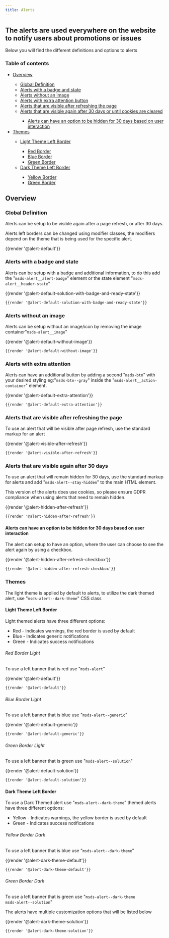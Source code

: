 ```yaml
---
title: Alerts
---
```


## The alerts are used everywhere on the website to notify users about promotions or issues
Below you will find the different definitions and options to alerts

### Table of contents
<div class="row">
    <div class="col-12">
        <ul class="document__unordered-list">
            <li class="document__unordered-list-item"> 
                 <a class="msds-link"href="#overview">Overview</a>
            </li>
            <ul class="document__unordered-list">
                <li class="document__unordered-list-item">
                  <a class="msds-link"href="#global-definition">Global Definition</a>
                </li>
                <li class="document__unordered-list-item"> 
                    <a class="msds-link"href="#alerts-with-a-badge-and-state">Alerts with a badge and state</a>
                </li>
                <li class="document__unordered-list-item"> 
                    <a class="msds-link"href="#alerts-without-an-image">Alerts without an image</a>
                </li>
                <li class="document__unordered-list-item">
                  <a class="msds-link"href="#alerts-with-extra-attention">Alerts with extra attention button</a>
                </li>
                <li class="document__unordered-list-item">
                  <a class="msds-link"href="#alerts-that-are-visible-after-refreshing-the-page">Alerts that are visible after refreshing the page</a>
                </li>
                <li class="document__unordered-list-item">
                  <a class="msds-link"href="#alerts-that-are-visible-again-after-30-days">Alerts that are visible again after 30 days or until cookies are cleared</a>
                </li>
                <ul class="document__unordered-list">
                    <li class="document__unordered-list-item">
                    <a class="msds-link"href="#alerts-can-have-an-option-to-be-hidden-for-30-days-based-on-user-interaction">Alerts can have an option to be hidden for 30 days based on user interaction</a>
                    </li>
                </ul>
            </ul>
            <li class="document__unordered-list-item"> 
                 <a class="msds-link"href="#themes">Themes</a>
            </li>
            <ul class="document__unordered-list">
                <li class="document__unordered-list-item"> 
                    <a class="msds-link"href="#light-theme-left-border">Light Theme Left Border</a>
                </li>
                <ul class="document__unordered-list">
                    <li class="document__unordered-list-item">
                       <a class="msds-link"href="#red-border-light">Red Border</a>
                    </li>
                    <li class="document__unordered-list-item">
                        <a class="msds-link"href="#blue-border-light">Blue Border</a>
                    </li>
                    <li class="document__unordered-list-item">
                        <a class="msds-link"href="#green-border-light">Green Border</a>
                    </li>
                </ul>
                <li class="document__unordered-list-item"> 
                    <a class="msds-link"href="#dark-theme-left-border">Dark Theme Left Border</a>
                </li>
                <ul class="document__unordered-list">
                    <li class="document__unordered-list-item">
                        <a class="msds-link"href="#yellow-border-dark">Yellow Border</a>
                    </li>
                    <li class="document__unordered-list-item">
                        <a class="msds-link"href="#green-border-dark">Green Border</a>
                    </li>
                </ul>
            </ul>
        </ul>
    </div>
</div>

## Overview
### Global Definition
Alerts can be setup to be visible again after a page refresh, or after 30 days.

Alerts left borders can be changed using modifier classes, the modifiers depend on the theme that is being used for the specific alert.

<div class="element-preview">
  <div class="element-preview__inner">{{render '@alert-default'}}</div>
</div>

### Alerts with a badge and state
Alerts can be setup with a badge and additional information, to do this add the "<code>msds-alert__alert-badge</code>" element or the state element "<code>msds-alert__header-state</code>"

<div class="element-preview">
  <div class="element-preview__inner">{{render '@alert-default-solution-with-badge-and-ready-state'}}</div>
</div>

```html
{{render '@alert-default-solution-with-badge-and-ready-state'}}
```

### Alerts without an image
Alerts can be setup without an image/icon by removing the image container"<code>msds-alert__image</code>"

<div class="element-preview">
  <div class="element-preview__inner">{{render '@alert-default-without-image'}}</div>
</div>

```html
{{render '@alert-default-without-image'}}
```

### Alerts with extra attention
Alerts can have an additional button by adding a second "<code>msds-btn</code>" with your desired styling eg:"<code>msds-btn--gray</code>" inside the "<code>msds-alert__action-container</code>" element.

<div class="element-preview">
  <div class="element-preview__inner">{{render '@alert-default-extra-attention'}}</div>
</div>

```html
{{render '@alert-default-extra-attention'}}
```


### Alerts that are visible after refreshing the page
To use an alert that will be visible after page refresh, use the standard markup for an alert

<div class="element-preview">
  <div class="element-preview__inner">{{render '@alert-visible-after-refresh'}}</div>
</div>

```html
{{render '@alert-visible-after-refresh'}}
```

### Alerts that are visible again after 30 days
To use an alert that will remain hidden for 30 days, use the standard markup for alerts and add "<code>msds-alert--stay-hidden</code>" to the main HTML element.

This version of the alerts does use cookies, so please ensure GDPR compliance when using alerts that need to remain hidden.

<div class="element-preview">
  <div class="element-preview__inner">{{render '@alert-hidden-after-refresh'}}</div>
</div>

```html
{{render '@alert-hidden-after-refresh'}}
```

#### Alerts can have an option to be hidden for 30 days based on user interaction
The alert can setup to have an option, where the user can choose to see the alert again by using a checkbox.

<div class="element-preview">
  <div class="element-preview__inner">{{render '@alert-hidden-after-refresh-checkbox'}}</div>
</div>

```html
{{render '@alert-hidden-after-refresh-checkbox'}}
```

### Themes
The light theme is applied by default to alerts, to utilize the dark themed alert, use "<code>msds-alert--dark-theme</code>" CSS class
#### Light Theme Left Border
Light themed alerts have three different options:
- Red - Indicates warnings, the red border is used by default
- Blue - Indicates generic notifications
- Green - Indicates success notifications

###### Red Border Light
To use a left banner that is red use "<code>msds-alert</code>"

<div class="element-preview">
  <div class="element-preview__inner">{{render '@alert-default'}}</div>
</div>

```html
{{render '@alert-default'}}
```

###### Blue Border Light
To use a left banner that is blue use "<code>msds-alert--generic</code>"

<div class="element-preview">
  <div class="element-preview__inner">{{render '@alert-default-generic'}}</div>
</div>

```html
{{render '@alert-default-generic'}}
```

###### Green Border Light
To use a left banner that is green use "<code>msds-alert--solution</code>"

<div class="element-preview">
  <div class="element-preview__inner">{{render '@alert-default-solution'}}</div>
</div>

```html
{{render '@alert-default-solution'}}
```

#### Dark Theme Left Border
To use a Dark Themed alert use "<code>msds-alert--dark-theme</code>"
themed alerts have three different options:
- Yellow - Indicates warnings, the yellow border is used by default
- Green - Indicates success notifications

###### Yellow Border Dark
To use a left banner that is blue use "<code>msds-alert--dark-theme</code>"

<div class="element-preview">
  <div class="element-preview__inner">{{render '@alert-dark-theme-default'}}</div>
</div>

```html
{{render '@alert-dark-theme-default'}}
```

###### Green Border Dark
To use a left banner that is green use "<code>msds-alert--dark-theme msds-alert--solution</code>"

The alerts have multiple customization options that will be listed below

<div class="element-preview">
  <div class="element-preview__inner">{{render '@alert-dark-theme-solution'}}</div>
</div>

```html
{{render '@alert-dark-theme-solution'}}
```


<script>
    //Iniliazes JS each time a user changes the page - this is for fractle v1.3.0
    dispatchEvent(new Event('load'));
</script>